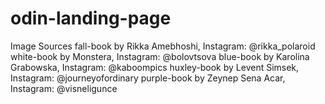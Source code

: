 # odin-landing-page

Image Sources
fall-book by Rikka Amebhoshi, Instagram: @rikka_polaroid
white-book by Monstera, Instagram: @bolovtsova
blue-book by Karolina Grabowska, Instagram: @kaboompics
huxley-book by Levent Simsek, Instagram: @journeyofordinary
purple-book by Zeynep Sena Acar, Instagram: @visneligunce
